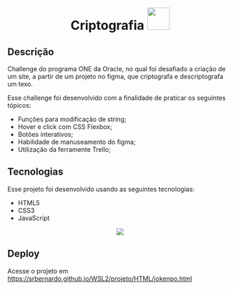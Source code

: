 <div style=display:"flex" justify-items:"center">
<h1 align="center"> Criptografia
<img style="width: 50px" "height: 50px" src="https://user-images.githubusercontent.com/73710552/212481560-4eea0152-f4b9-45ab-bc96-26316eac1d97.jpg">
</h1>
</div>

## Descrição

<p> Challenge do programa ONE da Oracle, no qual foi desafiado a criação de um site, a partir de um projeto no figma, que criptografa e descriptografa um texo.</p>

Esse challenge foi desenvolvido com a finalidade de praticar os seguintes tópicos:
- Funções para modificação de string;
- Hover e click com CSS Flexbox;
- Botões interativos;
- Habilidade de manuseamento do figma;
- Utilização da ferramente Trello;

## Tecnologias
Esse projeto foi desenvolvido usando as seguintes tecnologias:
- HTML5
- CSS3
- JavaScript

<div align="center">
  <img  src="https://user-images.githubusercontent.com/73710552/232061822-d31c9fad-7d8b-4304-afec-67693ee7489b.jpeg">
</div>

## Deploy
Acesse o projeto em https://srbernardo.github.io/WSL2/projeto/HTML/jokenpo.html
